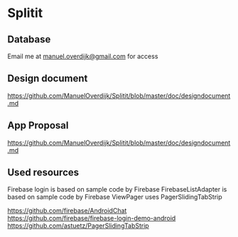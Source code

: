 Splitit
=======
## Database
Email me at manuel.overdijk@gmail.com for access

## Design document
https://github.com/ManuelOverdijk/Splitit/blob/master/doc/designdocument.md

## App Proposal 
https://github.com/ManuelOverdijk/Splitit/blob/master/doc/designdocument.md


## Used resources
Firebase login is based on sample code by Firebase
FirebaseListAdapter is based on sample code by Firebase
ViewPager uses PagerSlidingTabStrip

https://github.com/firebase/AndroidChat
https://github.com/firebase/firebase-login-demo-android
https://github.com/astuetz/PagerSlidingTabStrip
